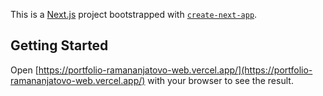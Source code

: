 This is a [Next.js](https://nextjs.org) project bootstrapped with [`create-next-app`](https://nextjs.org/docs/app/api-reference/cli/create-next-app).

## Getting Started

Open [https://portfolio-ramananjatovo-web.vercel.app/](https://portfolio-ramananjatovo-web.vercel.app/) with your browser to see the result.
